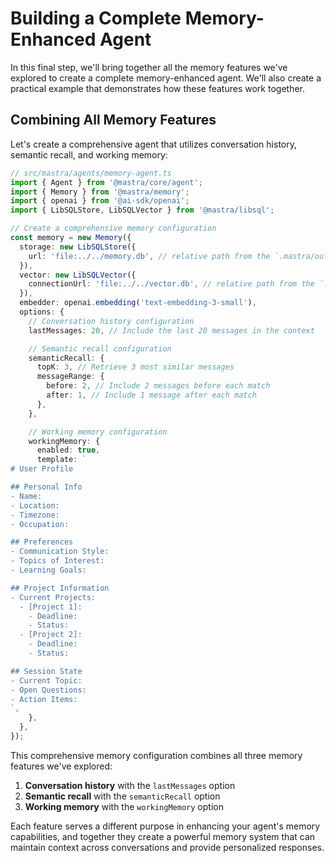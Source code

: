 # Building a Complete Memory-Enhanced Agent

In this final step, we'll bring together all the memory features we've explored to create a complete memory-enhanced agent. We'll also create a practical example that demonstrates how these features work together.

## Combining All Memory Features

Let's create a comprehensive agent that utilizes conversation history, semantic recall, and working memory:

```typescript
// src/mastra/agents/memory-agent.ts
import { Agent } from '@mastra/core/agent';
import { Memory } from '@mastra/memory';
import { openai } from '@ai-sdk/openai';
import { LibSQLStore, LibSQLVector } from '@mastra/libsql';

// Create a comprehensive memory configuration
const memory = new Memory({
  storage: new LibSQLStore({
    url: 'file:../../memory.db', // relative path from the `.mastra/output` directory
  }),
  vector: new LibSQLVector({
    connectionUrl: 'file:../../vector.db', // relative path from the `.mastra/output` directory
  }),
  embedder: openai.embedding('text-embedding-3-small'),
  options: {
    // Conversation history configuration
    lastMessages: 20, // Include the last 20 messages in the context

    // Semantic recall configuration
    semanticRecall: {
      topK: 3, // Retrieve 3 most similar messages
      messageRange: {
        before: 2, // Include 2 messages before each match
        after: 1, // Include 1 message after each match
      },
    },

    // Working memory configuration
    workingMemory: {
      enabled: true,
      template: `
# User Profile

## Personal Info
- Name:
- Location:
- Timezone:
- Occupation:

## Preferences
- Communication Style:
- Topics of Interest:
- Learning Goals:

## Project Information
- Current Projects:
  - [Project 1]:
    - Deadline:
    - Status:
  - [Project 2]:
    - Deadline:
    - Status:

## Session State
- Current Topic:
- Open Questions:
- Action Items:
`,
    },
  },
});
```

This comprehensive memory configuration combines all three memory features we've explored:

1. **Conversation history** with the `lastMessages` option
2. **Semantic recall** with the `semanticRecall` option
3. **Working memory** with the `workingMemory` option

Each feature serves a different purpose in enhancing your agent's memory capabilities, and together they create a powerful memory system that can maintain context across conversations and provide personalized responses.
